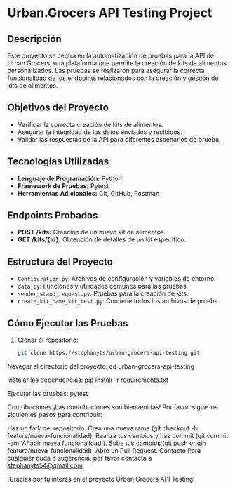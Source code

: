 # Urban.Grocers API Testing Project

## Descripción

Este proyecto se centra en la automatización de pruebas para la API de Urban.Grocers, una plataforma que permite la creación de kits de alimentos personalizados. Las pruebas se realizaron para asegurar la correcta funcionalidad de los endpoints relacionados con la creación y gestión de kits de alimentos.

## Objetivos del Proyecto

- Verificar la correcta creación de kits de alimentos.
- Asegurar la integridad de los datos enviados y recibidos.
- Validar las respuestas de la API para diferentes escenarios de prueba.

## Tecnologías Utilizadas

- **Lenguaje de Programación:** Python
- **Framework de Pruebas:** Pytest
- **Herramientas Adicionales:** Git, GitHub, Postman

## Endpoints Probados

- **POST /kits:** Creación de un nuevo kit de alimentos.
- **GET /kits/{id}:** Obtención de detalles de un kit específico.

## Estructura del Proyecto

- `Configuration.py`: Archivos de configuración y variables de entorno.
- `data.py`: Funciones y utilidades comunes para las pruebas.
- `sender_stand_request.py`: Pruebas para la creación de kits.
- `create_kit_name_kit_test.py`: Contiene todos los archivos de prueba.

## Cómo Ejecutar las Pruebas

1. Clonar el repositorio:
   ```bash
   git clone https://stephanyts/urban-grocers-api-testing.git

Navegar al directorio del proyecto:
cd urban-grocers-api-testing

Instalar las dependencias:
pip install -r requirements.txt

Ejecutar las pruebas:
pytest

Contribuciones
¡Las contribuciones son bienvenidas! Por favor, sigue los siguientes pasos para contribuir:

Haz un fork del repositorio.
Crea una nueva rama (git checkout -b feature/nueva-funcionalidad).
Realiza tus cambios y haz commit (git commit -am 'Añadir nueva funcionalidad').
Sube tus cambios (git push origin feature/nueva-funcionalidad).
Abre un Pull Request.
Contacto
Para cualquier duda o sugerencia, por favor contacta a stephanyts54@gmail.com

¡Gracias por tu interés en el proyecto Urban.Grocers API Testing!
